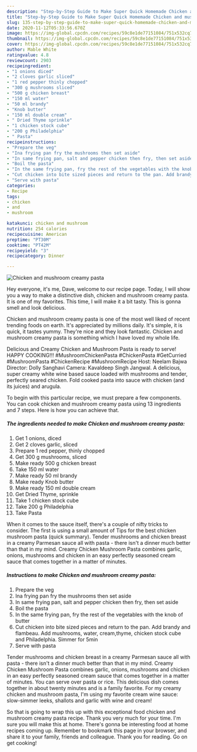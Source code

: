 ```yaml
---
description: "Step-by-Step Guide to Make Super Quick Homemade Chicken and mushroom creamy pasta"
title: "Step-by-Step Guide to Make Super Quick Homemade Chicken and mushroom creamy pasta"
slug: 135-step-by-step-guide-to-make-super-quick-homemade-chicken-and-mushroom-creamy-pasta
date: 2020-11-12T05:33:56.670Z
image: https://img-global.cpcdn.com/recipes/59c8e1de77151084/751x532cq70/chicken-and-mushroom-creamy-pasta-recipe-main-photo.jpg
thumbnail: https://img-global.cpcdn.com/recipes/59c8e1de77151084/751x532cq70/chicken-and-mushroom-creamy-pasta-recipe-main-photo.jpg
cover: https://img-global.cpcdn.com/recipes/59c8e1de77151084/751x532cq70/chicken-and-mushroom-creamy-pasta-recipe-main-photo.jpg
author: Mable White
ratingvalue: 4.8
reviewcount: 2903
recipeingredient:
- "1 onions diced"
- "2 cloves garlic sliced"
- "1 red pepper thinly chopped"
- "300 g mushrooms sliced"
- "500 g chicken breast"
- "150 ml water"
- "50 ml brandy"
- "Knob butter"
- "150 ml double cream"
- " Dried Thyme sprinkle"
- "1 chicken stock cube"
- "200 g Philadelphia"
- " Pasta"
recipeinstructions:
- "Prepare the veg"
- "Ina frying pan fry the mushrooms then set aside"
- "In same frying pan, salt and pepper chicken then fry, then set aside"
- "Boil the pasta"
- "In the same frying pan, fry the rest of the vegetables with the knob of butter"
- "Cut chicken into bite sized pieces and return to the pan. Add brandy and flambeau. Add mushrooms, water, cream,thyme, chicken stock cube and Philadelphia. Simmer for 5min"
- "Serve with pasta"
categories:
- Recipe
tags:
- chicken
- and
- mushroom

katakunci: chicken and mushroom 
nutrition: 254 calories
recipecuisine: American
preptime: "PT30M"
cooktime: "PT42M"
recipeyield: "3"
recipecategory: Dinner

---
```



![Chicken and mushroom creamy pasta](https://img-global.cpcdn.com/recipes/59c8e1de77151084/751x532cq70/chicken-and-mushroom-creamy-pasta-recipe-main-photo.jpg)

Hey everyone, it's me, Dave, welcome to our recipe page. Today, I will show you a way to make a distinctive dish, chicken and mushroom creamy pasta. It is one of my favorites. This time, I will make it a bit tasty. This is gonna smell and look delicious.

Chicken and mushroom creamy pasta is one of the most well liked of recent trending foods on earth. It's appreciated by millions daily. It's simple, it is quick, it tastes yummy. They're nice and they look fantastic. Chicken and mushroom creamy pasta is something which I have loved my whole life.

Delicious and Creamy Chicken and Mushroom Pasta is ready to serve! HAPPY COOKING!!! #MushroomChickenPasta #ChickenPasta #GetCurried #MushroomPasta #ChickenRecipe #MushroomRecipe Host: Neelam Bajwa Director: Dolly Sanghavi Camera: Kavaldeep Singh Jangwal. A delicious, super creamy white wine based sauce loaded with mushrooms and tender, perfectly seared chicken. Fold cooked pasta into sauce with chicken (and its juices) and arugula.


To begin with this particular recipe, we must prepare a few components. You can cook chicken and mushroom creamy pasta using 13 ingredients and 7 steps. Here is how you can achieve that.

<!--inarticleads1-->

##### The ingredients needed to make Chicken and mushroom creamy pasta:

1. Get 1 onions, diced
1. Get 2 cloves garlic, sliced
1. Prepare 1 red pepper, thinly chopped
1. Get 300 g mushrooms, sliced
1. Make ready 500 g chicken breast
1. Take 150 ml water
1. Make ready 50 ml brandy
1. Make ready Knob butter
1. Make ready 150 ml double cream
1. Get  Dried Thyme, sprinkle
1. Take 1 chicken stock cube
1. Take 200 g Philadelphia
1. Take  Pasta


When it comes to the sauce itself, there&#39;s a couple of nifty tricks to consider. The first is using a small amount of Tips for the best chicken mushroom pasta (quick summary). Tender mushrooms and chicken breast in a creamy Parmesan sauce all with pasta - there isn&#39;t a dinner much better than that in my mind. Creamy Chicken Mushroom Pasta combines garlic, onions, mushrooms and chicken in an easy perfectly seasoned cream sauce that comes together in a matter of minutes. 

<!--inarticleads2-->

##### Instructions to make Chicken and mushroom creamy pasta:

1. Prepare the veg
1. Ina frying pan fry the mushrooms then set aside
1. In same frying pan, salt and pepper chicken then fry, then set aside
1. Boil the pasta
1. In the same frying pan, fry the rest of the vegetables with the knob of butter
1. Cut chicken into bite sized pieces and return to the pan. Add brandy and flambeau. Add mushrooms, water, cream,thyme, chicken stock cube and Philadelphia. Simmer for 5min
1. Serve with pasta


Tender mushrooms and chicken breast in a creamy Parmesan sauce all with pasta - there isn&#39;t a dinner much better than that in my mind. Creamy Chicken Mushroom Pasta combines garlic, onions, mushrooms and chicken in an easy perfectly seasoned cream sauce that comes together in a matter of minutes. You can serve over pasta or rice. This delicious dish comes together in about twenty minutes and is a family favorite. For my creamy chicken and mushroom pasta, I&#39;m using my favorite cream wine sauce: slow-simmer leeks, shallots and garlic with wine and cream! 

So that is going to wrap this up with this exceptional food chicken and mushroom creamy pasta recipe. Thank you very much for your time. I'm sure you will make this at home. There's gonna be interesting food at home recipes coming up. Remember to bookmark this page in your browser, and share it to your family, friends and colleague. Thank you for reading. Go on get cooking!
